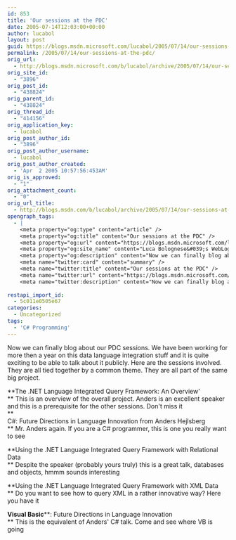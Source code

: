 ```yaml
---
id: 853
title: 'Our sessions at the PDC'
date: 2005-07-14T12:03:00+00:00
author: lucabol
layout: post
guid: https://blogs.msdn.microsoft.com/lucabol/2005/07/14/our-sessions-at-the-pdc/
permalink: /2005/07/14/our-sessions-at-the-pdc/
orig_url:
  - http://blogs.msdn.microsoft.com/b/lucabol/archive/2005/07/14/our-sessions-at-the-pdc.aspx
orig_site_id:
  - "3896"
orig_post_id:
  - "438824"
orig_parent_id:
  - "438824"
orig_thread_id:
  - "414156"
orig_application_key:
  - lucabol
orig_post_author_id:
  - "3896"
orig_post_author_username:
  - lucabol
orig_post_author_created:
  - 'Apr  2 2005 10:57:56:453AM'
orig_is_approved:
  - "1"
orig_attachment_count:
  - "0"
orig_url_title:
  - http://blogs.msdn.com/b/lucabol/archive/2005/07/14/our-sessions-at-the-pdc.aspx
opengraph_tags:
  - |
    <meta property="og:type" content="article" />
    <meta property="og:title" content="Our sessions at the PDC" />
    <meta property="og:url" content="https://blogs.msdn.microsoft.com/lucabol/2005/07/14/our-sessions-at-the-pdc/" />
    <meta property="og:site_name" content="Luca Bolognese&#039;s WebLog" />
    <meta property="og:description" content="Now we can finally blog about our PDC sessions. We have been working for more then a year on this data language integration stuff and it is quite exciting to be able to talk about it publicly. Here are the sessions involved. They are all tied together by a common theme. They are all part..." />
    <meta name="twitter:card" content="summary" />
    <meta name="twitter:title" content="Our sessions at the PDC" />
    <meta name="twitter:url" content="https://blogs.msdn.microsoft.com/lucabol/2005/07/14/our-sessions-at-the-pdc/" />
    <meta name="twitter:description" content="Now we can finally blog about our PDC sessions. We have been working for more then a year on this data language integration stuff and it is quite exciting to be able to talk about it publicly. Here are the sessions involved. They are all tied together by a common theme. They are all part..." />
    
restapi_import_id:
  - 5c011e0505e67
categories:
  - Uncategorized
tags:
  - 'C# Programming'
---
```

Now we can finally blog about our PDC sessions. We have been working for more then a year on this data language integration stuff and it is quite exciting to be able to talk about it publicly. Here are the sessions involved. They are all tied together by a common theme. They are all part of the same big project.

**The .NET Language Integrated Query Framework: An Overview'  
** This is an overview of the overall project. Anders is an excellent speaker and this is a prerequisite for the other sessions. Don't miss it  
**  
C#: Future Directions in Language Innovation from Anders Hejlsberg  
** Mr. Anders again. If you are a C# programmer, this is one you really want to see

**Using the .NET Language Integrated Query Framework with Relational Data  
** Despite the speaker (probably yours truly) this is a great talk, databases and objects, hmmm sounds interesting

**Using the .NET Language Integrated Query Framework with XML Data  
** Do you want to see how to query XML in a rather innovative way? Here you have it

**Visual Basic****: Future Directions in Language Innovation  
** This is the equivalent of Anders' C# talk. Come and see where VB is going